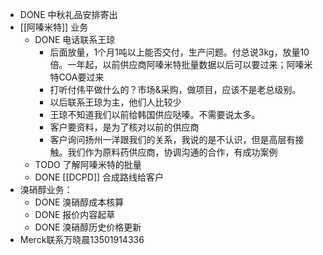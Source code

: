 - DONE 中秋礼品安排寄出
- [[阿嗪米特]] 业务
	- DONE 电话联系王琼
		- 后面放量，1个月1吨以上能否交付，生产问题。付总说3kg，放量10倍。一年起，以前供应商阿嗪米特批量数据以后可以要过来；阿嗪米特COA要过来
		- 打听付伟平做什么的？市场&采购，做项目，应该不是老总级别。
		- 以后联系王琼为主，他们人比较少
		- 王琼不知道我们以前给韩国供应哒嗪。不需要说太多。
		- 客户要资料，是为了核对以前的供应商
		- 客户询问扬州一洋跟我们的关系，我说的是不认识，但是高层有接触。我们作为原料药供应商，协调沟通的合作，有成功案例
	- TODO 了解阿嗪米特的批量
	- DONE [[DCPD]] 合成路线给客户
- 溴硝醇业务：
	- DONE 溴硝醇成本核算
	- DONE 报价内容起草
	- DONE 溴硝醇历史价格更新
- Merck联系万晓晨13501914336